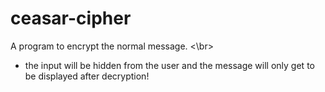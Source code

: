 # ceasar-cipher
A program to encrypt the normal message. <\br>
- the input will be hidden from the user and the message will only get to be displayed after decryption!
